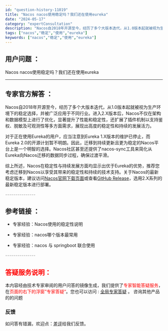 ```yaml
---
id: "question-history-11019"
title: "Nacos nacos使用稳定吗？我们还在使用eureka"
date: "2024-05-17"
category: "expertConsultation"
description: "Nacos自2018年开源至今，经历了多个大版本迭代，从1.0版本起就被视为生产环境下的稳定选择，并被广泛应用于不同行业。进入2.X版本后，Nacos不仅在架构和数据模型上进行了优化，显著提升了性能和稳定性，还扩展了插件机制以支持鉴权、脱敏及可观测性等多方面需求，展现出高度的稳定性和持续的发展活力。"
tags: ["nacos","稳定","使用","eureka"]
keywords: ["nacos","稳定","使用","eureka"]
---
```


## 用户问题 ： 
 Nacos nacos使用稳定吗？我们还在使用eureka  

---------------
## 专家官方解答 ：

Nacos自2018年开源至今，经历了多个大版本迭代，从1.0版本起就被视为生产环境下的稳定选择，并被广泛应用于不同行业。进入2.X版本后，Nacos不仅在架构和数据模型上进行了优化，显著提升了性能和稳定性，还扩展了插件机制以支持鉴权、脱敏及可观测性等多方面需求，展现出高度的稳定性和持续的发展活力。

对于正在使用Eureka的用户，应当注意到Eureka 1.X版本的维护已停止，而Eureka 2.0的开源计划暂不明朗。因此，迁移到持续更新且更为稳定的Nacos平台上是一个明智的选择。Nacos社区甚至还提供了nacos-sync工具来简化从Eureka向Nacos迁移的数据同步过程，确保过渡平滑。

综上所述，Nacos在稳定性与持续发展方面均显示出优于Eureka的优势，推荐您考虑迁移到Nacos以享受其带来的稳定性和持续的技术支持。关于Nacos的最新稳定版本，建议访问[Nacos官网下载页面](https://nacos.io/download/nacos-server/)或查看[GitHub Release](https://github.com/alibaba/nacos/releases)，选用2.X系列的最新稳定版本进行部署。


<font color="#949494">---------------</font> 


## 参考链接 ：

* 专家经验：Nacos使用的稳定性说明 
 
 * 专家经验：nacos哪个版本最常用 
 
 * 专家经验：nacos 与 springboot 联合使用 


 <font color="#949494">---------------</font> 
 


## <font color="#FF0000">答疑服务说明：</font> 

本内容经由技术专家审阅的用户问答的镜像生成，我们提供了<font color="#FF0000">专家智能答疑服务</font>，在<font color="#FF0000">页面的右下的浮窗”专家答疑“</font>。您也可以访问 : [全局专家答疑](https://answer.opensource.alibaba.com/docs/intro) 。 咨询其他产品的的问题

### 反馈
如问答有错漏，欢迎点：[差评](https://ai.nacos.io/user/feedbackByEnhancerGradePOJOID?enhancerGradePOJOId=13708)给我们反馈。
